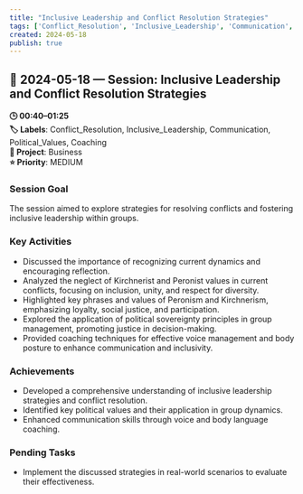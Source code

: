 ```yaml
---
title: "Inclusive Leadership and Conflict Resolution Strategies"
tags: ['Conflict_Resolution', 'Inclusive_Leadership', 'Communication', 'Political_Values', 'Coaching']
created: 2024-05-18
publish: true
---
```


## 📅 2024-05-18 — Session: Inclusive Leadership and Conflict Resolution Strategies

**🕒 00:40–01:25**  
**🏷️ Labels**: Conflict_Resolution, Inclusive_Leadership, Communication, Political_Values, Coaching  
**📂 Project**: Business  
**⭐ Priority**: MEDIUM  


### Session Goal
The session aimed to explore strategies for resolving conflicts and fostering inclusive leadership within groups.

### Key Activities
- Discussed the importance of recognizing current dynamics and encouraging reflection.
- Analyzed the neglect of Kirchnerist and Peronist values in current conflicts, focusing on inclusion, unity, and respect for diversity.
- Highlighted key phrases and values of Peronism and Kirchnerism, emphasizing loyalty, social justice, and participation.
- Explored the application of political sovereignty principles in group management, promoting justice in decision-making.
- Provided coaching techniques for effective voice management and body posture to enhance communication and inclusivity.

### Achievements
- Developed a comprehensive understanding of inclusive leadership strategies and conflict resolution.
- Identified key political values and their application in group dynamics.
- Enhanced communication skills through voice and body language coaching.

### Pending Tasks
- Implement the discussed strategies in real-world scenarios to evaluate their effectiveness.
